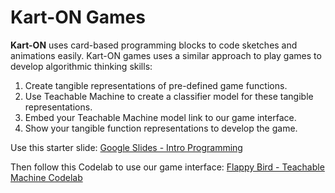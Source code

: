 # Kart-ON Games

**Kart-ON** uses card-based programming blocks to code sketches and animations easily. Kart-ON games uses a similar 
approach to play games to develop algorithmic thinking skills:

1. Create tangible representations of pre-defined game functions.
2. Use Teachable Machine to create a classifier model for these tangible representations.
3. Embed your Teachable Machine model link to our game interface.
4. Show your tangible function representations to develop the game.


Use this starter slide: [Google Slides - Intro Programming](https://docs.google.com/presentation/d/e/2PACX-1vRJZMeVgRwhr5o0sq701NDOYR0IAgvkiZA1G3OtxemZ9sBFiog-NV3pHtKMDX6uldWccowsghHRu2Lf/pub?start=false&loop=false&delayms=3000)

Then follow this Codelab to use our game interface: [Flappy Bird - Teachable Machine Codelab](./tm/codelab/en/index.html)




